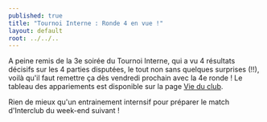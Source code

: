```yaml
---
published: true
title: "Tournoi Interne : Ronde 4 en vue !"
layout: default
root: ../../..
---
```


A peine remis de la 3e soirée du Tournoi Interne, qui a vu 4 résultats décisifs sur les 4 parties disputées, le tout non sans quelques surprises (!!), voilà qu'il faut remettre ça dès vendredi prochain avec la 4e ronde ! Le tableau des appariements est disponible sur la page [Vie du club](http://echiquier-villeneuve-tolosane.github.io/club.html "Vie du club").

Rien de mieux qu'un entrainement internsif pour préparer le match d'Interclub du week-end suivant !